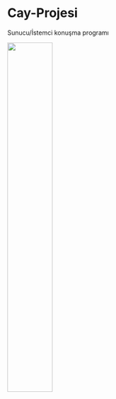 # Cay-Projesi
Sunucu/İstemci konuşma programı

<div align="left">
        <img width="45%" src="http://stamboulbazaar.com/image/cache/data/home-products/turkish-tea-glass/1379_buyuk_zoom-600x600.jpg"</img>
</div>
